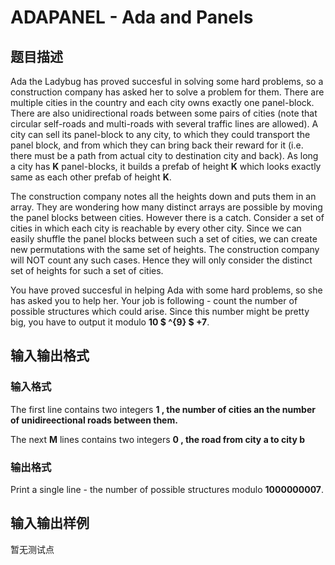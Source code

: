# ADAPANEL - Ada and Panels

## 题目描述

 Ada the Ladybug has proved succesful in solving some hard problems, so a construction company has asked her to solve a problem for them. There are multiple cities in the country and each city owns exactly one panel-block. There are also unidirectional roads between some pairs of cities (note that circular self-roads and multi-roads with several traffic lines are allowed). A city can sell its panel-block to any city, to which they could transport the panel block, and from which they can bring back their reward for it (i.e. there must be a path from actual city to destination city and back). As long a city has **K** panel-blocks, it builds a prefab of height **K** which looks exactly same as each other prefab of height **K**.

The construction company notes all the heights down and puts them in an array. They are wondering how many distinct arrays are possible by moving the panel blocks between cities. However there is a catch. Consider a set of cities in which each city is reachable by every other city. Since we can easily shuffle the panel blocks between such a set of cities, we can create new permutations with the same set of heights. The construction company will NOT count any such cases. Hence they will only consider the distinct set of heights for such a set of cities.

You have proved succesful in helping Ada with some hard problems, so she has asked you to help her. Your job is following - count the number of possible structures which could arise. Since this number might be pretty big, you have to output it modulo **10 $ ^{9} $ +7**.

## 输入输出格式

### 输入格式

The first line contains two integers **1 , the number of cities an the number of unidireectional roads between them.**

The next **M** lines contains two integers **0 , the road from city **a** to city **b****

### 输出格式

Print a single line - the number of possible structures modulo **1000000007**.

## 输入输出样例

暂无测试点

